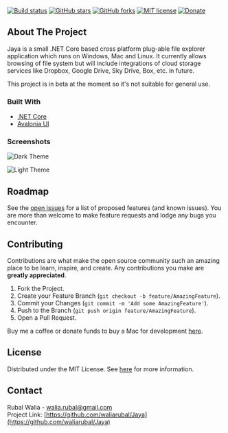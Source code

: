 [![Build status](https://ci.appveyor.com/api/projects/status/467yhb1fia401wai?svg=true)](https://ci.appveyor.com/project/waliarubal/jaya)
[![GitHub stars](https://img.shields.io/github/stars/waliarubal/Jaya)](https://github.com/waliarubal/Jaya/stargazers)
[![GitHub forks](https://img.shields.io/github/forks/waliarubal/Jaya)](https://github.com/waliarubal/Jaya/network)
[![MIT license](https://img.shields.io/github/license/waliarubal/Jaya)](https://raw.githubusercontent.com/waliarubal/Jaya/master/LICENSE)
[![Donate](https://img.shields.io/badge/Donate-PayPal-green.svg)](https://www.paypal.com/cgi-bin/webscr?cmd=_s-xclick&hosted_button_id=DEXCFJ6R48SR2)

## About The Project

Jaya is a small .NET Core based cross platform plug-able file explorer application which runs on Windows, Mac and Linux. It currently allows browsing of file system but will include integrations of cloud storage services like Dropbox, Google Drive, Sky Drive, Box, etc. in future.

This project is in beta at the moment so it's not suitable for general use.

### Built With
* [.NET Core](https://github.com/dotnet/core)
* [Avalonia UI](https://avaloniaui.net/)

### Screenshots

![Dark Theme](https://raw.githubusercontent.com/waliarubal/Jaya/master/Screenshots/00.png)

![Light Theme](https://raw.githubusercontent.com/waliarubal/Jaya/master/Screenshots/01.png)

## Roadmap

See the [open issues](https://github.com/waliarubal/Jaya/issues) for a list of proposed features (and known issues). You are more than welcome to make feature requests and lodge any bugs you encounter.

## Contributing

Contributions are what make the open source community such an amazing place to be learn, inspire, and create. Any contributions you make are **greatly appreciated**.

1. Fork the Project.
2. Create your Feature Branch (`git checkout -b feature/AmazingFeature`).
3. Commit your Changes (`git commit -m 'Add some AmazingFeature'`).
4. Push to the Branch (`git push origin feature/AmazingFeature`).
5. Open a Pull Request.

Buy me a coffee or donate funds to buy a Mac for development [here](https://www.paypal.com/cgi-bin/webscr?cmd=_s-xclick&hosted_button_id=DEXCFJ6R48SR2).

## License

Distributed under the MIT License. See [here](https://raw.githubusercontent.com/waliarubal/Jaya/master/LICENSE) for more information.

## Contact

Rubal Walia - walia.rubal@gmail.com  
Project Link: [https://github.com/waliarubal/Jaya](https://github.com/waliarubal/Jaya)
